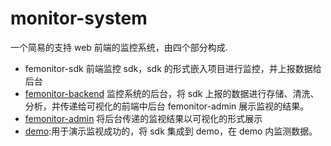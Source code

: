 # monitor-system

一个简易的支持 web 前端的监控系统，由四个部分构成.

- femonitor-sdk 前端监控 sdk，sdk 的形式嵌入项目进行监控，并上报数据给后台
- [femonitor-backend](http://47.98.204.143:5700/api) 监控系统的后台，将 sdk 上报的数据进行存储、清洗、分析，并传递给可视化的前端中后台 femonitor-admin 展示监视的结果。
- [femonitor-admin](http://47.98.204.143/) 将后台传递的监视结果以可视化的形式展示
- [demo](http://47.98.204.143/demo):用于演示监视成功的，将 sdk 集成到 demo，在 demo 内监测数据。
